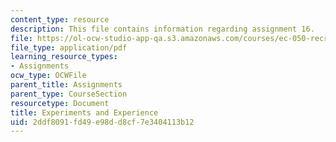 ```yaml
---
content_type: resource
description: This file contains information regarding assignment 16.
file: https://ol-ocw-studio-app-qa.s3.amazonaws.com/courses/ec-050-recreate-experiments-from-history-inform-the-future-from-the-past-galileo-january-iap-2010/2ddf8091fd49e98dd8cf7e3404113b12_MITEC_050IAP10_assn16.pdf
file_type: application/pdf
learning_resource_types:
- Assignments
ocw_type: OCWFile
parent_title: Assignments
parent_type: CourseSection
resourcetype: Document
title: Experiments and Experience
uid: 2ddf8091-fd49-e98d-d8cf-7e3404113b12
---
```

